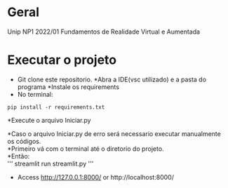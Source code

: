 # Geral
Unip NP1 2022/01 Fundamentos de Realidade Virtual e Aumentada

# Executar o projeto
* Git clone este repositorio.
*Abra a IDE(vsc utilizado) e a pasta do programa
*Instale os requirements
* No terminal: <br>
 ```
pip install -r requirements.txt
 ```
*Execute o arquivo Iniciar.py

*Caso o arquivo Iniciar.py de erro será necessario executar manualmente os códigos.<br>
*Primeiro vá com o terminal até o diretorio do projeto.<br>
*Então:<br>
'''
streamlit run streamlit.py
'''

* Access http://127.0.0.1:8000/ or http://localhost:8000/
